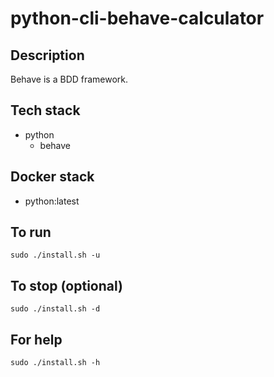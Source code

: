 # python-cli-behave-calculator

## Description
Behave is a BDD framework.

## Tech stack
- python
  - behave

## Docker stack
- python:latest

## To run
`sudo ./install.sh -u`

## To stop (optional)
`sudo ./install.sh -d`

## For help
`sudo ./install.sh -h`
